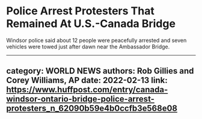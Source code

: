 # Police Arrest Protesters That Remained At U.S.-Canada Bridge

Windsor police said about 12 people were peacefully arrested and seven vehicles were towed just after dawn near the Ambassador Bridge.

---
category: WORLD NEWS
authors: Rob Gillies and Corey Williams, AP
date: 2022-02-13
link: https://www.huffpost.com/entry/canada-windsor-ontario-bridge-police-arrest-protesters_n_62090b59e4b0ccfb3e568e08
---
